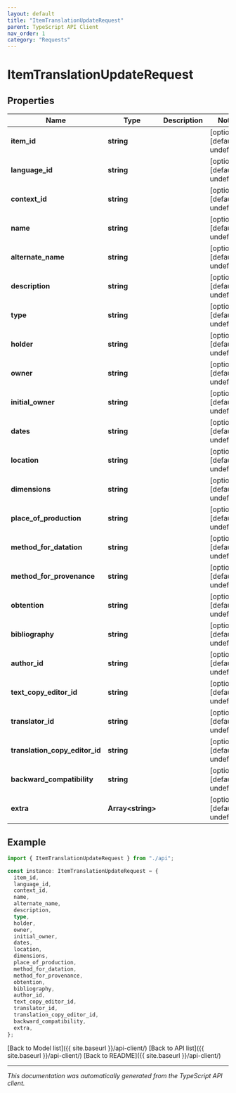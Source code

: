 ```yaml
---
layout: default
title: "ItemTranslationUpdateRequest"
parent: TypeScript API Client
nav_order: 1
category: "Requests"
---
```


# ItemTranslationUpdateRequest

## Properties

| Name                           | Type                    | Description | Notes                             |
| ------------------------------ | ----------------------- | ----------- | --------------------------------- |
| **item_id**                    | **string**              |             | [optional] [default to undefined] |
| **language_id**                | **string**              |             | [optional] [default to undefined] |
| **context_id**                 | **string**              |             | [optional] [default to undefined] |
| **name**                       | **string**              |             | [optional] [default to undefined] |
| **alternate_name**             | **string**              |             | [optional] [default to undefined] |
| **description**                | **string**              |             | [optional] [default to undefined] |
| **type**                       | **string**              |             | [optional] [default to undefined] |
| **holder**                     | **string**              |             | [optional] [default to undefined] |
| **owner**                      | **string**              |             | [optional] [default to undefined] |
| **initial_owner**              | **string**              |             | [optional] [default to undefined] |
| **dates**                      | **string**              |             | [optional] [default to undefined] |
| **location**                   | **string**              |             | [optional] [default to undefined] |
| **dimensions**                 | **string**              |             | [optional] [default to undefined] |
| **place_of_production**        | **string**              |             | [optional] [default to undefined] |
| **method_for_datation**        | **string**              |             | [optional] [default to undefined] |
| **method_for_provenance**      | **string**              |             | [optional] [default to undefined] |
| **obtention**                  | **string**              |             | [optional] [default to undefined] |
| **bibliography**               | **string**              |             | [optional] [default to undefined] |
| **author_id**                  | **string**              |             | [optional] [default to undefined] |
| **text_copy_editor_id**        | **string**              |             | [optional] [default to undefined] |
| **translator_id**              | **string**              |             | [optional] [default to undefined] |
| **translation_copy_editor_id** | **string**              |             | [optional] [default to undefined] |
| **backward_compatibility**     | **string**              |             | [optional] [default to undefined] |
| **extra**                      | **Array&lt;string&gt;** |             | [optional] [default to undefined] |

## Example

```typescript
import { ItemTranslationUpdateRequest } from "./api";

const instance: ItemTranslationUpdateRequest = {
  item_id,
  language_id,
  context_id,
  name,
  alternate_name,
  description,
  type,
  holder,
  owner,
  initial_owner,
  dates,
  location,
  dimensions,
  place_of_production,
  method_for_datation,
  method_for_provenance,
  obtention,
  bibliography,
  author_id,
  text_copy_editor_id,
  translator_id,
  translation_copy_editor_id,
  backward_compatibility,
  extra,
};
```

[Back to Model list]({{ site.baseurl }}/api-client/) [Back to API list]({{ site.baseurl }}/api-client/) [Back to README]({{ site.baseurl }}/api-client/)

---

_This documentation was automatically generated from the TypeScript API client._
